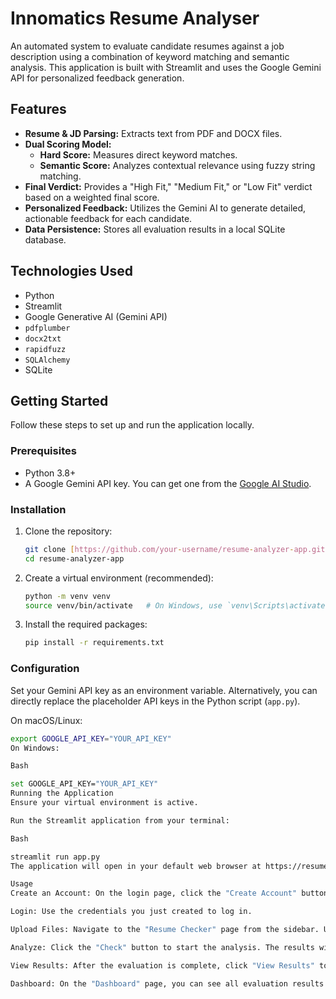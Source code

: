 
# Innomatics Resume Analyser

An automated system to evaluate candidate resumes against a job description using a combination of keyword matching and semantic analysis. This application is built with Streamlit and uses the Google Gemini API for personalized feedback generation.

## Features

-   **Resume & JD Parsing:** Extracts text from PDF and DOCX files.
-   **Dual Scoring Model:**
    -   **Hard Score:** Measures direct keyword matches.
    -   **Semantic Score:** Analyzes contextual relevance using fuzzy string matching.
-   **Final Verdict:** Provides a "High Fit," "Medium Fit," or "Low Fit" verdict based on a weighted final score.
-   **Personalized Feedback:** Utilizes the Gemini AI to generate detailed, actionable feedback for each candidate.
-   **Data Persistence:** Stores all evaluation results in a local SQLite database.

## Technologies Used

-   Python
-   Streamlit
-   Google Generative AI (Gemini API)
-   `pdfplumber`
-   `docx2txt`
-   `rapidfuzz`
-   `SQLAlchemy`
-   SQLite

## Getting Started

Follow these steps to set up and run the application locally.

### Prerequisites

-   Python 3.8+
-   A Google Gemini API key. You can get one from the [Google AI Studio](https://aistudio.google.com/app/apikey).
 
### Installation

1.  Clone the repository:
    ```bash
    git clone [https://github.com/your-username/resume-analyzer-app.git](https://github.com/your-username/resume-analyzer-app.git)
    cd resume-analyzer-app
    ```

2.  Create a virtual environment (recommended):
    ```bash
    python -m venv venv
    source venv/bin/activate   # On Windows, use `venv\Scripts\activate`
    ```

3.  Install the required packages:
    ```bash
    pip install -r requirements.txt
    ```

### Configuration

Set your Gemini API key as an environment variable. Alternatively, you can directly replace the placeholder API keys in the Python script (`app.py`).

On macOS/Linux:
```bash
export GOOGLE_API_KEY="YOUR_API_KEY"
On Windows:

Bash

set GOOGLE_API_KEY="YOUR_API_KEY"
Running the Application
Ensure your virtual environment is active.

Run the Streamlit application from your terminal:

Bash

streamlit run app.py
The application will open in your default web browser at https://resume-checker-automated.streamlit.app/.

Usage
Create an Account: On the login page, click the "Create Account" button. Fill in your desired username, email, and password to register.

Login: Use the credentials you just created to log in.

Upload Files: Navigate to the "Resume Checker" page from the sidebar. Upload a single job description file and one or more resume files.

Analyze: Click the "Check" button to start the analysis. The results will be saved to a local database (results.db).

View Results: After the evaluation is complete, click "View Results" to navigate to the Dashboard and see the scores, verdicts, and detailed feedback for each candidate.

Dashboard: On the "Dashboard" page, you can see all evaluation results. Use the "Sort by Final Score" button to organize the results. You can also use "Clear Dashboard" to temporarily hide the results or "🔴 Clear All Results Permanently" to delete all saved data from the database.

